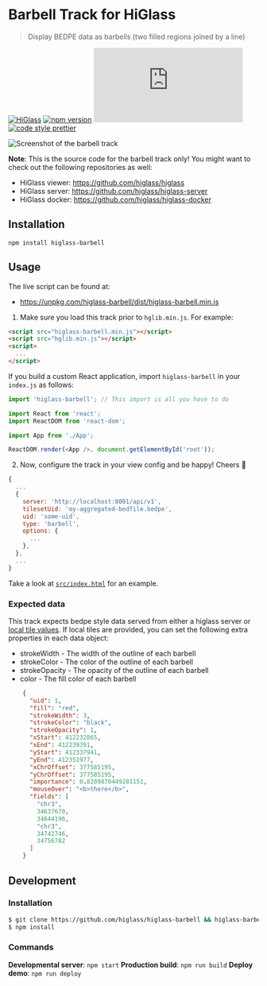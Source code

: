 # Barbell Track for HiGlass

> Display BEDPE data as barbells (two filled regions joined by a line)

[![HiGlass](https://img.shields.io/badge/higlass-😍-red.svg?colorB=7fb4ff&style=flat-square)](http://higlass.io)
[![npm version](https://img.shields.io/npm/v/higlass-arcs.svg?color=7f94ff&style=flat-square)](https://www.npmjs.com/package/higlass-barbell)
[![gzipped size](https://img.badgesize.io/https:/unpkg.com/higlass-arcs/dist/higlass-arcs.min.js?color=e17fff&compression=gzip&style=flat-square)](https://bundlephobia.com/result?p=higlass-arcs)
[![code style prettier](https://img.shields.io/badge/code_style-prettier-f57bf5.svg?style=flat-square)](https://github.com/prettier/prettier)

![Screenshot of the barbell track](https://user-images.githubusercontent.com/2143629/129492480-9a879bd6-deae-4cd6-9c36-10288c2bcbaf.png 'An example of the barbell track')

**Note**: This is the source code for the barbell track only! You might want to check out the following repositories as well:

- HiGlass viewer: https://github.com/higlass/higlass
- HiGlass server: https://github.com/higlass/higlass-server
- HiGlass docker: https://github.com/higlass/higlass-docker

## Installation

```
npm install higlass-barbell
```

## Usage

The live script can be found at:

- https://unpkg.com/higlass-barbell/dist/higlass-barbell.min.js

1. Make sure you load this track prior to `hglib.min.js`. For example:

```html
<script src="higlass-barbell.min.js"></script>
<script src="hglib.min.js"></script>
<script>
  ...
</script>
```

If you build a custom React application, import `higlass-barbell` in your `index.js` as follows:

```javascript
import 'higlass-barbell'; // This import is all you have to do

import React from 'react';
import ReactDOM from 'react-dom';

import App from './App';

ReactDOM.render(<App />, document.getElementById('root'));
```

2. Now, configure the track in your view config and be happy! Cheers 🎉

```javascript
{
  ...
  {
    server: 'http://localhost:8001/api/v1',
    tilesetUid: 'my-aggregated-bedfile.bedpe',
    uid: 'some-uid',
    type: 'barbell',
    options: {
      ...
    },
  },
  ...
}
```

Take a look at [`src/index.html`](src/index.html) for an example.


### Expected data

This track expects bedpe style data served from either a higlass server or [local tile values](https://docs.higlass.io/view_config.html#raw-tile-values). If local tiles are provided, you can set the following extra properties in each data object:

- strokeWidth - The width of the outline of each barbell
- strokeColor - The color of the outline of each barbell
- strokeOpacity - The opacity of the outline of each barbell
- color - The fill color of each barbell

```json
    {
      "uid": 1,
      "fill": "red",
      "strokeWidth": 3,
      "strokeColor": "black",
      "strokeOpacity": 1,
      "xStart": 412232865,
      "xEnd": 412239391,
      "yStart": 412337941,
      "yEnd": 412351977,
      "xChrOffset": 377585195,
      "yChrOffset": 377585195,
      "importance": 0.8289870449281151,
      "mouseOver": "<b>there</b>",
      "fields": [
        "chr3",
        34637670,
        34644196,
        "chr3",
        34742746,
        34756782
      ]
    }
```

## Development

### Installation

```bash
$ git clone https://github.com/higlass/higlass-barbell && higlass-barbell
$ npm install
```

### Commands

**Developmental server**: `npm start`
**Production build**: `npm run build`
**Deploy demo**: `npm run deploy`
